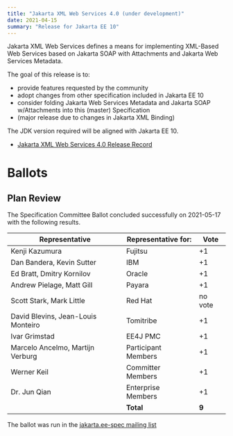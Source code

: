 ```yaml
---
title: "Jakarta XML Web Services 4.0 (under development)"
date: 2021-04-15
summary: "Release for Jakarta EE 10"
---
```

Jakarta XML Web Services defines a means for implementing XML-Based Web Services
based on Jakarta SOAP with Attachments and Jakarta Web Services Metadata.

The goal of this release is to:

* provide features requested by the community
* adopt changes from other specification included in Jakarta EE 10
* consider folding Jakarta Web Services Metadata and Jakarta SOAP w/Attachments into this (master) Specification
* (major release due to changes in Jakarta XML Binding)

The JDK version required will be aligned with Jakarta EE 10.

* [Jakarta XML Web Services 4.0 Release Record](https://projects.eclipse.org/projects/ee4j.jaxws/releases/4.0-jakarta-xml-web-services)

# Ballots

## Plan Review

The Specification Committee Ballot concluded successfully on 2021-05-17 with the following results.

| Representative                                 | Representative for: | Vote |
|------------------------------------------------|---------------------|------|
| Kenji Kazumura                                 | Fujitsu             |    +1   |
| Dan Bandera, Kevin Sutter                      | IBM                 |    +1   |
| Ed Bratt, Dmitry Kornilov                      | Oracle              |    +1   |
| Andrew Pielage, Matt Gill                      | Payara              |    +1   |
| Scott Stark, Mark Little                       | Red Hat             | no vote |
| David Blevins, Jean-Louis Monteiro             | Tomitribe           |    +1   |
| Ivar Grimstad                                  | EE4J PMC            |    +1   |
| Marcelo Ancelmo, Martijn Verburg               | Participant Members |    +1   |
| Werner Keil                                    | Committer Members   |    +1   |
| Dr. Jun Qian                                   | Enterprise Members  |    +1   |
|                                                | **Total**           |   **9** |

The ballot was run in the [jakarta.ee-spec mailing list](https://www.eclipse.org/lists/jakarta.ee-spec/msg01658.html)
